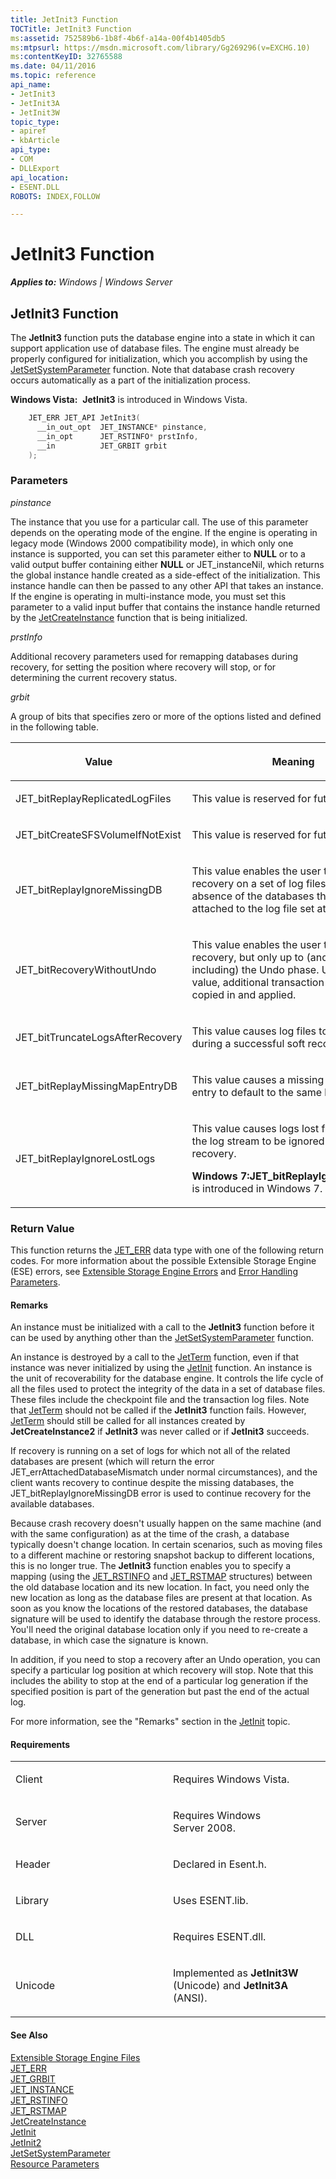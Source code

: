 ```yaml
---
title: JetInit3 Function
TOCTitle: JetInit3 Function
ms:assetid: 752589b6-1b8f-4b6f-a14a-00f4b1405db5
ms:mtpsurl: https://msdn.microsoft.com/library/Gg269296(v=EXCHG.10)
ms:contentKeyID: 32765588
ms.date: 04/11/2016
ms.topic: reference
api_name: 
- JetInit3
- JetInit3A
- JetInit3W
topic_type: 
- apiref
- kbArticle
api_type: 
- COM
- DLLExport
api_location: 
- ESENT.DLL
ROBOTS: INDEX,FOLLOW

---
```


# JetInit3 Function


_**Applies to:** Windows | Windows Server_

## JetInit3 Function

The **JetInit3** function puts the database engine into a state in which it can support application use of database files. The engine must already be properly configured for initialization, which you accomplish by using the [JetSetSystemParameter](./jetsetsystemparameter-function.md) function. Note that database crash recovery occurs automatically as a part of the initialization process.

**Windows Vista:**  **JetInit3** is introduced in Windows Vista.

```cpp
    JET_ERR JET_API JetInit3(
      __in_out_opt  JET_INSTANCE* pinstance,
      __in_opt      JET_RSTINFO* prstInfo,
      __in          JET_GRBIT grbit
    );
```

### Parameters

*pinstance*

The instance that you use for a particular call. The use of this parameter depends on the operating mode of the engine. If the engine is operating in legacy mode (Windows 2000 compatibility mode), in which only one instance is supported, you can set this parameter either to **NULL** or to a valid output buffer containing either **NULL** or JET_instanceNil, which returns the global instance handle created as a side-effect of the initialization. This instance handle can then be passed to any other API that takes an instance. If the engine is operating in multi-instance mode, you must set this parameter to a valid input buffer that contains the instance handle returned by the [JetCreateInstance](./jetcreateinstance-function.md) function that is being initialized.

*prstInfo*

Additional recovery parameters used for remapping databases during recovery, for setting the position where recovery will stop, or for determining the current recovery status.

*grbit*

A group of bits that specifies zero or more of the options listed and defined in the following table.

<table>
<colgroup>
<col style="width: 50%" />
<col style="width: 50%" />
</colgroup>
<thead>
<tr class="header">
<th><p>Value</p></th>
<th><p>Meaning</p></th>
</tr>
</thead>
<tbody>
<tr class="odd">
<td><p>JET_bitReplayReplicatedLogFiles</p></td>
<td><p>This value is reserved for future use.</p></td>
</tr>
<tr class="even">
<td><p>JET_bitCreateSFSVolumeIfNotExist</p></td>
<td><p>This value is reserved for future use.</p></td>
</tr>
<tr class="odd">
<td><p>JET_bitReplayIgnoreMissingDB</p></td>
<td><p>This value enables the user to run recovery on a set of log files, even in the absence of the databases that were attached to the log file set at some point.</p></td>
</tr>
<tr class="even">
<td><p>JET_bitRecoveryWithoutUndo</p></td>
<td><p>This value enables the user to perform recovery, but only up to (and not including) the Undo phase. Using this value, additional transaction logs can be copied in and applied.</p></td>
</tr>
<tr class="odd">
<td><p>JET_bitTruncateLogsAfterRecovery</p></td>
<td><p>This value causes log files to be truncated during a successful soft recovery.</p></td>
</tr>
<tr class="even">
<td><p>JET_bitReplayMissingMapEntryDB</p></td>
<td><p>This value causes a missing database map entry to default to the same location.</p></td>
</tr>
<tr class="odd">
<td><p>JET_bitReplayIgnoreLostLogs</p></td>
<td><p>This value causes logs lost from the end of the log stream to be ignored during a recovery.</p>
<p><strong>Windows 7:JET_bitReplayIgnoreLostLogs</strong> is introduced in Windows 7.</p></td>
</tr>
</tbody>
</table>


### Return Value

This function returns the [JET_ERR](./jet-err.md) data type with one of the following return codes. For more information about the possible Extensible Storage Engine (ESE) errors, see [Extensible Storage Engine Errors](./extensible-storage-engine-errors.md) and [Error Handling Parameters](./error-handling-parameters.md).


#### Remarks

An instance must be initialized with a call to the **JetInit3** function before it can be used by anything other than the [JetSetSystemParameter](./jetsetsystemparameter-function.md) function.

An instance is destroyed by a call to the [JetTerm](./jetterm-function.md) function, even if that instance was never initialized by using the [JetInit](./jetinit-function.md) function. An instance is the unit of recoverability for the database engine. It controls the life cycle of all the files used to protect the integrity of the data in a set of database files. These files include the checkpoint file and the transaction log files. Note that [JetTerm](./jetterm-function.md) should not be called if the **JetInit3** function fails. However, [JetTerm](./jetterm-function.md) should still be called for all instances created by **JetCreateInstance2** if **JetInit3** was never called or if **JetInit3** succeeds.

If recovery is running on a set of logs for which not all of the related databases are present (which will return the error JET_errAttachedDatabaseMismatch under normal circumstances), and the client wants recovery to continue despite the missing databases, the JET_bitReplayIgnoreMissingDB error is used to continue recovery for the available databases.

Because crash recovery doesn't usually happen on the same machine (and with the same configuration) as at the time of the crash, a database typically doesn't change location. In certain scenarios, such as moving files to a different machine or restoring snapshot backup to different locations, this is no longer true. The **JetInit3** function enables you to specify a mapping (using the [JET_RSTINFO](./jet-rstinfo-structure.md) and [JET_RSTMAP](./jet-rstmap-structure.md) structures) between the old database location and its new location. In fact, you need only the new location as long as the database files are present at that location. As soon as you know the locations of the restored databases, the database signature will be used to identify the database through the restore process. You'll need the original database location only if you need to re-create a database, in which case the signature is known.

In addition, if you need to stop a recovery after an Undo operation, you can specify a particular log position at which recovery will stop. Note that this includes the ability to stop at the end of a particular log generation if the specified position is part of the generation but past the end of the actual log.

For more information, see the "Remarks" section in the [JetInit](./jetinit-function.md) topic.

#### Requirements

<table>
<colgroup>
<col style="width: 50%" />
<col style="width: 50%" />
</colgroup>
<tbody>
<tr class="odd">
<td><p>Client</p></td>
<td><p>Requires Windows Vista.</p></td>
</tr>
<tr class="even">
<td><p>Server</p></td>
<td><p>Requires Windows Server 2008.</p></td>
</tr>
<tr class="odd">
<td><p>Header</p></td>
<td><p>Declared in Esent.h.</p></td>
</tr>
<tr class="even">
<td><p>Library</p></td>
<td><p>Uses ESENT.lib.</p></td>
</tr>
<tr class="odd">
<td><p>DLL</p></td>
<td><p>Requires ESENT.dll.</p></td>
</tr>
<tr class="even">
<td><p>Unicode</p></td>
<td><p>Implemented as <strong>JetInit3W</strong> (Unicode) and <strong>JetInit3A</strong> (ANSI).</p></td>
</tr>
</tbody>
</table>


#### See Also

[Extensible Storage Engine Files](./extensible-storage-engine-files.md)  
[JET_ERR](./jet-err.md)  
[JET_GRBIT](./jet-grbit.md)  
[JET_INSTANCE](./jet-instance.md)  
[JET_RSTINFO](./jet-rstinfo-structure.md)  
[JET_RSTMAP](./jet-rstmap-structure.md)  
[JetCreateInstance](./jetcreateinstance-function.md)  
[JetInit](./jetinit-function.md)  
[JetInit2](./jetinit2-function.md)  
[JetSetSystemParameter](./jetsetsystemparameter-function.md)  
[Resource Parameters](./resource-parameters.md)